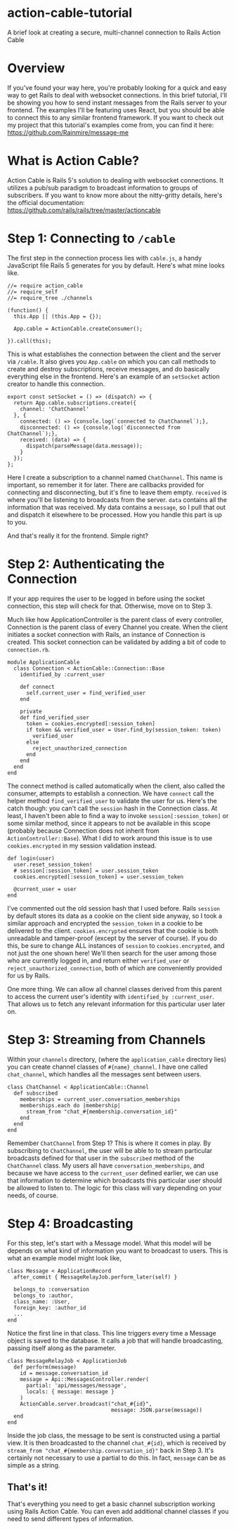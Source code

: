 # action-cable-tutorial
A brief look at creating a secure, multi-channel connection to Rails Action Cable

# Overview
If you've found your way here, you're probably looking for a quick and easy way to get Rails to deal with websocket connections. In this brief tutorial, I'll be showing you how to send instant messages from the Rails server to your frontend. The examples I'll be featuring uses React, but you should be able to connect this to any similar frontend framework. If you want to check out my project that this tutorial's examples come from, you can find it here: https://github.com/Rainmire/message-me

# What is Action Cable?
Action Cable is Rails 5's solution to dealing with websocket connections. It utilizes a pub/sub paradigm to broadcast information to groups of subscribers. If you want to know more about the nitty-gritty details, here's the official documentation: https://github.com/rails/rails/tree/master/actioncable

# Step 1: Connecting to `/cable`
The first step in the connection process lies with `cable.js`, a handy JavaScript file Rails 5 generates for you by default. Here's what mine looks like.
```
//= require action_cable
//= require_self
//= require_tree ./channels

(function() {
  this.App || (this.App = {});

  App.cable = ActionCable.createConsumer();

}).call(this);
```
This is what establishes the connection between the client and the server via `/cable`. It also gives you `App.cable` on which you can call methods to create and destroy subscriptions, receive messages, and do basically everything else in the frontend. Here's an example of an `setSocket` action creator to handle this connection.
```
export const setSocket = () => (dispatch) => {
  return App.cable.subscriptions.create({
    channel: 'ChatChannel'
  }, {
    connected: () => {console.log(`connected to ChatChannel`);},
    disconnected: () => {console.log(`disconnected from ChatChannel`);},
    received: (data) => {
      dispatch(parseMessage(data.message));
    }
  });
};
```
Here I create a subscription to a channel named `ChatChannel`. This name is important, so remember it for later. There are callbacks provided for connecting and disconnecting, but it's fine to leave them empty. `received` is where you'll be listening to broadcasts from the server. `data` contains all the information that was received. My data contains a `message`, so I pull that out and dispatch it elsewhere to be processed. How you handle this part is up to you.

And that's really it for the frontend. Simple right?

# Step 2: Authenticating the Connection
If your app requires the user to be logged in before using the socket connection, this step will check for that. Otherwise, move on to Step 3.

Much like how ApplicationController is the parent class of every controller, Connection is the parent class of every Channel you create. When the client initiates a socket connection with Rails, an instance of Connection is created. This socket connection can be validated by adding a bit of code to `connection.rb`.
```
module ApplicationCable
  class Connection < ActionCable::Connection::Base
    identified_by :current_user
 
    def connect
      self.current_user = find_verified_user
    end
 
    private
    def find_verified_user
      token = cookies.encrypted[:session_token]
      if token && verified_user = User.find_by(session_token: token)
        verified_user
      else
        reject_unauthorized_connection
      end
    end
  end
end
```
The connect method is called automatically when the client, also called the consumer, attempts to establish a connection. We have `connect` call the helper method `find_verified_user` to validate the user for us. Here's the catch though: you can't call the `session` hash in the Connection class. At least, I haven't been able to find a way to invoke `session[:session_token]` or some similar method, since it appears to not be available in this scope (probably because Connection does not inherit from `ActionController::Base`). What I did to work around this issue is to use `cookies.encrypted` in my session validation instead.
```
def login(user)
  user.reset_session_token!
  # session[:session_token] = user.session_token
  cookies.encrypted[:session_token] = user.session_token

  @current_user = user
end
```
I've commented out the old session hash that I used before. Rails `session` by default stores its data as a cookie on the client side anyway, so I took a similar approach and encrypted the `session_token` in a cookie to be delivered to the client. `cookies.encrypted` ensures that the cookie is both unreadable and tamper-proof (except by the server of course). If you do this, be sure to change ALL instances of `session` to `cookies.encrypted`, and not just the one shown here! We'll then search for the user among those who are currently logged in, and return either `verified_user` or `reject_unauthorized_connection`, both of which are conveniently provided for us by Rails.

One more thing. We can allow all channel classes derived from this parent to access the current user's identity with `identified_by :current_user`. That allows us to fetch any relevant information for this particular user later on.

# Step 3: Streaming from Channels
Within your `channels` directory, (where the `application_cable` directory lies) you can create channel classes of `#{name}_channel`. I have one called `chat_channel`, which handles all the messages sent between users.
```
class ChatChannel < ApplicationCable::Channel
  def subscribed
    memberships = current_user.conversation_memberships
    memberships.each do |membership|
      stream_from "chat_#{membership.conversation_id}"
    end
  end
end
```
Remember `ChatChannel` from Step 1? This is where it comes in play. By subscribing to `ChatChannel`, the user will be able to to stream particular broadcasts defined for that user in the `subscribed` method of the `ChatChannel` class. My users all have `conversation_memberships`, and because we have access to the `current_user` defined earlier, we can use that information to determine which broadcasts this particular user should be allowed to listen to. The logic for this class will vary depending on your needs, of course.

# Step 4: Broadcasting

For this step, let's start with a Message model. What this model will be depends on what kind of information you want to broadcast to users. This is what an example model might look like,
```
class Message < ApplicationRecord
  after_commit { MessageRelayJob.perform_later(self) }

  belongs_to :conversation
  belongs_to :author,
  class_name: :User,
  foreign_key: :author_id
  ...
end
```
Notice the first line in that class. This line triggers every time a Message object is saved to the database. It calls a job that will handle broadcasting, passing itself along as the parameter.
```
class MessageRelayJob < ApplicationJob
  def perform(message)
    id = message.conversation_id
    message = Api::MessagesController.render(
      partial: 'api/messages/message',
      locals: { message: message }
    )
    ActionCable.server.broadcast("chat_#{id}",
                                 message: JSON.parse(message))
  end
end
```
Inside the job class, the message to be sent is constructed using a partial view. It is then broadcasted to the channel `chat_#{id}`, which is received by `stream_from "chat_#{membership.conversation_id}"` back in Step 3. It's certainly not necessary to use a partial to do this. In fact, `message` can be as simple as a string.

## That's it!
That's everything you need to get a basic channel subscription working using Rails Action Cable. You can even add additional channel classes if you need to send different types of information.